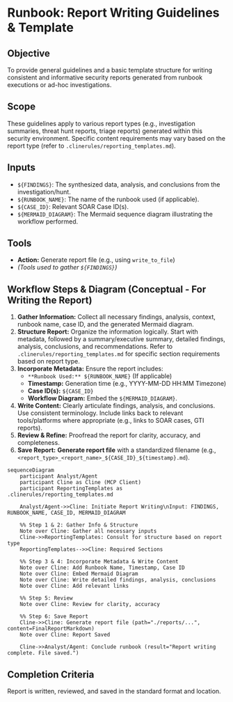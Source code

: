 # Runbook: Report Writing Guidelines & Template

## Objective

To provide general guidelines and a basic template structure for writing consistent and informative security reports generated from runbook executions or ad-hoc investigations.

## Scope

These guidelines apply to various report types (e.g., investigation summaries, threat hunt reports, triage reports) generated within this security environment. Specific content requirements may vary based on the report type (refer to `.clinerules/reporting_templates.md`).

## Inputs

*   `${FINDINGS}`: The synthesized data, analysis, and conclusions from the investigation/hunt.
*   `${RUNBOOK_NAME}`: The name of the runbook used (if applicable).
*   `${CASE_ID}`: Relevant SOAR Case ID(s).
*   `${MERMAID_DIAGRAM}`: The Mermaid sequence diagram illustrating the workflow performed.

## Tools

*   **Action:** Generate report file (e.g., using `write_to_file`)
*   *(Tools used to gather `${FINDINGS}`)*

## Workflow Steps & Diagram (Conceptual - For Writing the Report)

1.  **Gather Information:** Collect all necessary findings, analysis, context, runbook name, case ID, and the generated Mermaid diagram.
2.  **Structure Report:** Organize the information logically. Start with metadata, followed by a summary/executive summary, detailed findings, analysis, conclusions, and recommendations. Refer to `.clinerules/reporting_templates.md` for specific section requirements based on report type.
3.  **Incorporate Metadata:** Ensure the report includes:
    *   `**Runbook Used:** ${RUNBOOK_NAME}` (If applicable)
    *   **Timestamp:** Generation time (e.g., YYYY-MM-DD HH:MM Timezone)
    *   **Case ID(s):** `${CASE_ID}`
    *   **Workflow Diagram:** Embed the `${MERMAID_DIAGRAM}`.
4.  **Write Content:** Clearly articulate findings, analysis, and conclusions. Use consistent terminology. Include links back to relevant tools/platforms where appropriate (e.g., links to SOAR cases, GTI reports).
5.  **Review & Refine:** Proofread the report for clarity, accuracy, and completeness.
6.  **Save Report:** **Generate report file** with a standardized filename (e.g., `<report_type>_<report_name>_${CASE_ID}_${timestamp}.md`).

```{mermaid}
sequenceDiagram
    participant Analyst/Agent
    participant Cline as Cline (MCP Client)
    participant ReportingTemplates as .clinerules/reporting_templates.md

    Analyst/Agent->>Cline: Initiate Report Writing\nInput: FINDINGS, RUNBOOK_NAME, CASE_ID, MERMAID_DIAGRAM

    %% Step 1 & 2: Gather Info & Structure
    Note over Cline: Gather all necessary inputs
    Cline->>ReportingTemplates: Consult for structure based on report type
    ReportingTemplates-->>Cline: Required Sections

    %% Step 3 & 4: Incorporate Metadata & Write Content
    Note over Cline: Add Runbook Name, Timestamp, Case ID
    Note over Cline: Embed Mermaid Diagram
    Note over Cline: Write detailed findings, analysis, conclusions
    Note over Cline: Add relevant links

    %% Step 5: Review
    Note over Cline: Review for clarity, accuracy

    %% Step 6: Save Report
    Cline->>Cline: Generate report file (path="./reports/...", content=FinalReportMarkdown)
    Note over Cline: Report Saved

    Cline->>Analyst/Agent: Conclude runbook (result="Report writing complete. File saved.")

```

## Completion Criteria

Report is written, reviewed, and saved in the standard format and location.
